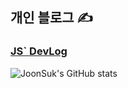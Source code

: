 

  <h2>
    개인 블로그 ✍
  </h2>
  <h3>
    <a href="https://chojs28-dev.notion.site/JS-DevLog-fadf338bf8b0448e86eba897d69b0b8a" target="_blank">
      JS` DevLog  
    </a>
  </h3>
 

![JoonSuk's GitHub stats](https://github-readme-stats.vercel.app/api?username=JoonSukCho&show_icons=true&theme=default)


